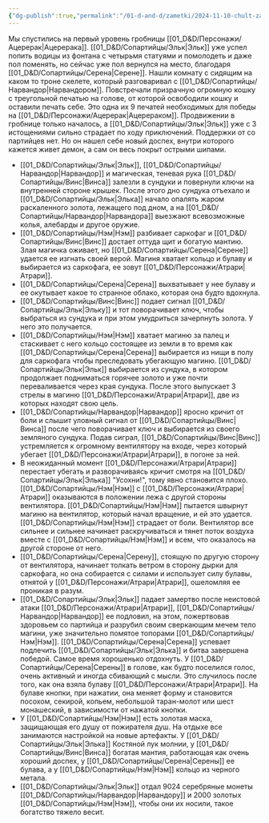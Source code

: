 ```yaml
---
{"dg-publish":true,"permalink":"/01-d-and-d/zametki/2024-11-10-chult-zametki-o-sessii/","created":"2024-11-10T11:59:27.215+03:00","updated":"2024-11-14T20:25:57.666+03:00"}
---
```



Мы спустились на первый уровень гробницы [[01_D&D/Персонажи/Ацерерак\|Ацерерака]]. [[01_D&D/Сопартийцы/Эльк\|Эльк]] уже успел попить водицы из фонтана с четырьмя статуями и помолодеть и даже пол поменять, но сейчас уже пол вернулся на место, благодаря [[01_D&D/Сопартийцы/Серена\|Серене]]. Нашли комнату с сидящим на каком то троне скелете, который разговаривал с [[01_D&D/Сопартийцы/Нарвандор\|Нарвандором]]. Повстречали призрачную огромную кошку с треугольной печатью на голове, от которой освободили кошку и оставили печать себе. Это одна их 9 печатей необходимых для победы на [[01_D&D/Персонажи/Ацерерак\|Ацерераком]]. Продвижении в гробнице только началось, а [[01_D&D/Сопартийцы/Эльк\|Эльк]] уже с 3 истощениями сильно страдает по ходу приключений. Поддержки от со партийцев нет. Но он нашел себе новый доспех, внутри которого кажется живет демон, а сам он весь покрыт острыми шипами.

- [[01_D&D/Сопартийцы/Эльк\|Эльк]], [[01_D&D/Сопартийцы/Нарвандор\|Нарвандор]] и магическая, теневая рука [[01_D&D/Сопартийцы/Винс\|Винса]] залезли в сундуки и повернули ключи на внутренней стороне крышек. После этого дно сундука отъехало и [[01_D&D/Сопартийцы/Эльк\|Элька]] начало опалять жаром раскаленного золота, лежащего под дном, а на [[01_D&D/Сопартийцы/Нарвандор\|Нарвандора]] выезжают всевозможные колья, алебарды и другое оружие.
- [[01_D&D/Сопартийцы/Нэм\|Нэм]] разбивает саркофаг и [[01_D&D/Сопартийцы/Винс\|Винс]] достает оттуда щит и богатую мантию. Злая магичка оживает, но [[01_D&D/Сопартийцы/Серена\|Серене]] удается ее изгнать своей верой. Магиня хватает кольцо и булаву и выбирается из саркофага, ее зовут [[01_D&D/Персонажи/Атрари\|Атрари]]. 
- [[01_D&D/Сопартийцы/Серена\|Серена]] выхватывает у нее булаву и ее окутывает какое то странное облако, которая она будто вдохнула. 
- [[01_D&D/Сопартийцы/Винс\|Винс]] подает сигнал [[01_D&D/Сопартийцы/Эльк\|Эльку]] и тот поворачивает ключ, чтобы выбраться из сундука и при этом умудриться зачерпнуть золота. У него это получается.
- [[01_D&D/Сопартийцы/Нэм\|Нэм]] хватает магиню за палец и стаскивает с него кольцо состоящее из земли в то время как [[01_D&D/Сопартийцы/Серена\|Серена]] выбирается из нищи в полу для саркофага чтобы преследовать убегающую магиню. [[01_D&D/Сопартийцы/Эльк\|Эльк]] выбирается из сундука, в котором продолжает подниматься горячее золото и уже почти переваливается через края сундука. После этого выпускает 3 стрелы в магиню [[01_D&D/Персонажи/Атрари\|Атрари]], две из которых находят свою цель. 
- [[01_D&D/Сопартийцы/Нарвандор\|Нарвандор]] яросно кричит от боли и слышит уловный сигнал от [[01_D&D/Сопартийцы/Винс\|Винса]] после чего поворачивает ключ и выбирается из своего земляного сундука. Подав сиграл, [[01_D&D/Сопартийцы/Винс\|Винс]] устремляется к огромному вентилятору на входе, через который убегает [[01_D&D/Персонажи/Атрари\|Атрари]], в погоне за ней.
- В неожиданный момент [[01_D&D/Персонажи/Атрари\|Атрари]] перестает убегать и разворачиваясь кричит смотря на [[01_D&D/Сопартийцы/Эльк\|Элька]] "Усохни!", тому явно становится плохо. [[01_D&D/Сопартийцы/Нэм\|Нэм]] с [[01_D&D/Персонажи/Атрари\|Атрари]] оказываются в положении лежа с другой стороны вентилятора. [[01_D&D/Сопартийцы/Нэм\|Нэм]] пытается швырнут магиню на вентилятор, который начал вращение, и ей это удается. [[01_D&D/Сопартийцы/Нэм\|Нэм]] страдает от боли. Вентилятор все сильнее и сильнее начинает раскручиваться и тянет поток воздуха вместе с [[01_D&D/Сопартийцы/Нэм\|Нэм]] и всем, что оказалось на другой стороне от него. 
- [[01_D&D/Сопартийцы/Серена\|Серену]], стоящую по другую сторону от вентилятора, начинает толкать ветром в сторону дырки для саркофага, но она собирается с силами и использует силу булавы, отнятой у [[01_D&D/Персонажи/Атрари\|Атрари]], ошеломляя ее проникая в разум. 
- [[01_D&D/Сопартийцы/Эльк\|Эльк]] падает замертво после неистовой атаки [[01_D&D/Персонажи/Атрари\|Атрари]], [[01_D&D/Сопартийцы/Нарвандор\|Нарвандор]] ее подловил, на этом, пожертвовав здоровьем со партийца и разрубил своим сверкающим мечем тело магини, уже значительно помятое топорами [[01_D&D/Сопартийцы/Нэм\|Нэм]]. [[01_D&D/Сопартийцы/Серена\|Серена]] успевает подлечить [[01_D&D/Сопартийцы/Эльк\|Элька]] и битва завершена победой. Самое время хорошенько отдохнуть. У [[01_D&D/Сопартийцы/Серена\|Серены]] в голове, как будто поселился голос, очень активный и иногда сбивающий с мысли. Это случилось после того, как она взяла булаву [[01_D&D/Персонажи/Атрари\|Атрари]]. На булаве кнопки, при нажатии, она меняет форму и становится посохом, секирой, копьем, небольшой таран-молот или шест монашеский, в зависимости от нажатой кнопки.
- У [[01_D&D/Сопартийцы/Нэм\|Нэм]] есть золотая маска, защищающая его душу от пожирателя душ. На отдыхе все занимаются настройкой на новые артефакты. У [[01_D&D/Сопартийцы/Эльк\|Элька]] Костяной лук молнии, у [[01_D&D/Сопартийцы/Винс\|Винса]] богатая мантия, работающая как очень хороший доспех, у [[01_D&D/Сопартийцы/Серена\|Серены]] ее булава, а у [[01_D&D/Сопартийцы/Нэм\|Нэм]] кольцо из черного метала. 
- [[01_D&D/Сопартийцы/Эльк\|Эльк]] отдал 9024 серебряные монеты [[01_D&D/Сопартийцы/Нарвандор\|Нарвандору]] и 2000 золотых [[01_D&D/Сопартийцы/Нэм\|Нэм]], чтобы они их носили, такое богатство тяжело весит.